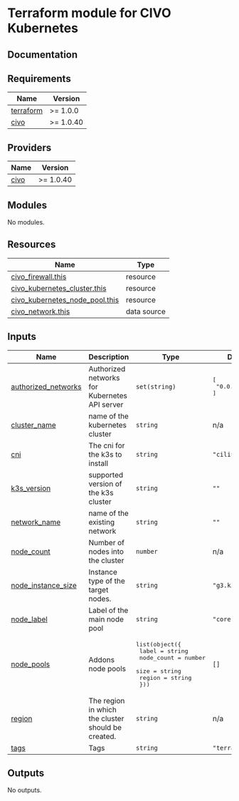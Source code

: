 # Terraform module for CIVO Kubernetes

## Documentation

<!-- BEGINNING OF PRE-COMMIT-TERRAFORM DOCS HOOK -->
## Requirements

| Name | Version |
|------|---------|
| <a name="requirement_terraform"></a> [terraform](#requirement\_terraform) | >= 1.0.0 |
| <a name="requirement_civo"></a> [civo](#requirement\_civo) | >= 1.0.40 |

## Providers

| Name | Version |
|------|---------|
| <a name="provider_civo"></a> [civo](#provider\_civo) | >= 1.0.40 |

## Modules

No modules.

## Resources

| Name | Type |
|------|------|
| [civo_firewall.this](https://registry.terraform.io/providers/civo/civo/latest/docs/resources/firewall) | resource |
| [civo_kubernetes_cluster.this](https://registry.terraform.io/providers/civo/civo/latest/docs/resources/kubernetes_cluster) | resource |
| [civo_kubernetes_node_pool.this](https://registry.terraform.io/providers/civo/civo/latest/docs/resources/kubernetes_node_pool) | resource |
| [civo_network.this](https://registry.terraform.io/providers/civo/civo/latest/docs/data-sources/network) | data source |

## Inputs

| Name | Description | Type | Default | Required |
|------|-------------|------|---------|:--------:|
| <a name="input_authorized_networks"></a> [authorized\_networks](#input\_authorized\_networks) | Authorized networks for Kubernetes API server | `set(string)` | <pre>[<br>  "0.0.0.0/0"<br>]</pre> | no |
| <a name="input_cluster_name"></a> [cluster\_name](#input\_cluster\_name) | name of the kubernetes cluster | `string` | n/a | yes |
| <a name="input_cni"></a> [cni](#input\_cni) | The cni for the k3s to install | `string` | `"cilium"` | no |
| <a name="input_k3s_version"></a> [k3s\_version](#input\_k3s\_version) | supported version of the k3s cluster | `string` | `""` | no |
| <a name="input_network_name"></a> [network\_name](#input\_network\_name) | name of the existing network | `string` | `""` | no |
| <a name="input_node_count"></a> [node\_count](#input\_node\_count) | Number of nodes into the cluster | `number` | n/a | yes |
| <a name="input_node_instance_size"></a> [node\_instance\_size](#input\_node\_instance\_size) | Instance type of the target nodes. | `string` | `"g3.k3s.medium"` | no |
| <a name="input_node_label"></a> [node\_label](#input\_node\_label) | Label of the main node pool | `string` | `"core"` | no |
| <a name="input_node_pools"></a> [node\_pools](#input\_node\_pools) | Addons node pools | <pre>list(object({<br>    label      = string<br>    node_count = number<br>    size       = string<br>    region     = string<br>  }))</pre> | `[]` | no |
| <a name="input_region"></a> [region](#input\_region) | The region in which the cluster should be created. | `string` | n/a | yes |
| <a name="input_tags"></a> [tags](#input\_tags) | Tags | `string` | `"terraform"` | no |

## Outputs

No outputs.
<!-- END OF PRE-COMMIT-TERRAFORM DOCS HOOK -->
